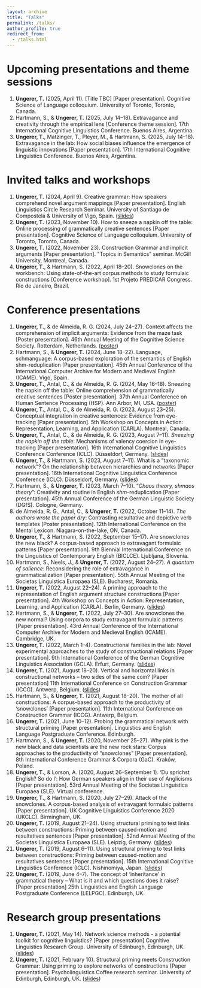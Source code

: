 ```yaml
---
layout: archive
title: "Talks"
permalink: /talks/
author_profile: true
redirect_from:
  - /talks.html
---
```

 
<!--  
-->

Upcoming presentations and theme sessions
======
1. <b>Ungerer, T.</b> (2025, April 11). [Title TBC] [Paper presentation]. Cognitive Science of Language colloquium. University of Toronto, Toronto, Canada.
1. Hartmann, S., & <b>Ungerer, T.</b> (2025, July 14&ndash;18). Extravagance and creativity through the empirical lens [Conference theme session]. 17th International Cognitive Linguistics Conference. Buenos Aires, Argentina.
1. <b>Ungerer, T.</b>, Matzinger, T., Pleyer, M., & Hartmann, S. (2025, July 14&ndash;18). Extravagance in the lab: How social biases influence the emergence of linguistic innovations [Paper presentation]. 17th International Cognitive Linguistics Conference. Buenos Aires, Argentina.

Invited talks and workshops
======
1. <b>Ungerer, T.</b> (2024, April 9). Creative grammar: How speakers comprehend novel argument mappings [Paper presentation]. English Linguistics Circle Research Seminar. University of Santiago de Compostela & University of Vigo, Spain. (<a href="https://tungerer.github.io/files/Ungerer-2024-ELC-Creative-grammar.pdf">slides</a>)
1. <b>Ungerer, T.</b> (2023, November 10). How to sneeze a napkin off the table: Online processing of grammatically creative sentences [Paper presentation]. Cognitive Science of Language colloquium. University of Toronto, Toronto, Canada.
1. <b>Ungerer, T.</b> (2022, November 23). Construction Grammar and implicit arguments [Paper presentation]. "Topics in Semantics" seminar. McGill University, Montreal, Canada.
1. <b>Ungerer, T.</b>, & Hartmann, S. (2022, April 18&ndash;20). Snowclones on the workbench: Using state-of-the-art corpus methods to study formulaic constructions [Conference workshop]. 1st Projeto PREDICAR Congress. Rio de Janeiro, Brazil.

Conference presentations
======

1. <b>Ungerer, T.</b>, & de Almeida, R. G. (2024, July 24&ndash;27). Context affects the comprehension of implicit arguments: Evidence from the maze task [Poster presentation]. 46th Annual Meeting of the Cognitive Science Society. Rotterdam, Netherlands. (<a href="https://tungerer.github.io/files/Ungerer-de-Almeida-2024-Implicit-arguments-in-the-maze.pdf">poster</a>)
1. Hartmann, S., & <b>Ungerer, T.</b> (2024, June 18&ndash;22). Language, schmanguage: A corpus-based exploration of the semantics of English shm-reduplication [Paper presentation]. 45th Annual Conference of the International Computer Archive for Modern and Medieval English (ICAME). Vigo, Spain.
1. <b>Ungerer, T.</b>, Antal, C., & de Almeida, R. G. (2024, May 16&ndash;18). Sneezing the napkin off the table: Online comprehension of grammatically creative sentences [Poster presentation]. 37th Annual Conference on Human Sentence Processing (HSP). Ann Arbor, MI, USA. (<a href="https://tungerer.github.io/files/Ungerer-et-al-2024-Valency-coercion-poster-HSP.pdf">poster</a>)
1. <b>Ungerer, T.</b>, Antal, C., & de Almeida, R. G. (2023, August 23&ndash;25). Conceptual integration in creative sentences: Evidence from eye-tracking [Paper presentation]. 5th Workshop on Concepts in Action: Representation, Learning, and Application (CARLA). Montreal, Canada.
1. <b>Ungerer, T.</b>, Antal, C., & de Almeida, R. G. (2023, August 7&ndash;11). <i>Sneezing the napkin off the table</i>: Mechanisms of valency coercion in eye-tracking [Paper presentation]. 16th International Cognitive Linguistics Conference Conference (ICLC). Düsseldorf, Germany. (<a href="https://tungerer.github.io/files/Ungerer-et-al-2023-Valency-coercion-in-eye-tracking.pdf">slides</a>)
1. <b>Ungerer, T.</b>, & Hartmann, S. (2023, August 7&ndash;11). What is a “taxonomic network”? On the relationship between hierarchies and networks [Paper presentation]. 16th International Cognitive Linguistics Conference Conference (ICLC). Düsseldorf, Germany. (<a href="https://tungerer.github.io/files/Ungerer-Hartmann-2023-ICLC-What-is-a-taxonomic-network.pdf">slides</a>)
1. Hartmann, S., & <b>Ungerer, T.</b> (2023, March 7&ndash;10). “<i>Chaos theory, shmaos theory</i>”: Creativity and routine in English <i>shm</i>-reduplication [Paper presentation]. 45th Annual Conference of the German Linguistic Society (DGfS). Cologne, Germany.
1. de Almeida, R. G., Antal, C., & <b>Ungerer, T.</b> (2022, October 11&ndash;14). <i>The authors wrote the paper dry</i>: Contrasting resultative and depictive verb templates [Poster presentation]. 12th International Conference on the Mental Lexicon. Niagara-on-the-lake, ON, Canada.
1. <b>Ungerer, T.</b>, & Hartmann, S. (2022, September 15&ndash;17). Are snowclones the new black? A corpus-based approach to extravagant formulaic patterns [Paper presentation]. 9th Biennial International Conference on the Linguistics of Contemporary English (BICLCE). Ljubljana, Slovenia.
1. Hartmann, S., Neels, J., & <b>Ungerer, T.</b> (2022, August 24&ndash;27). <i>A quantum of salience</i>: Reconsidering the role of extravagance in grammaticalization [Paper presentation]. 55th Annual Meeting of the Societas Linguistica Europaea (SLE). Bucharest, Romania.
1. <b>Ungerer, T.</b> (2022, August 22&ndash;24). A priming approach to the representation of English argument structure constructions [Paper presentation]. 4th Workshop on Concepts in Action: Representation, Learning, and Application (CARLA). Berlin, Germany. (<a href="https://tungerer.github.io/files/Ungerer-2022-A-priming-approach-to-English-ASCs.pdf">slides</a>)
1. Hartmann, S., & <b>Ungerer, T.</b> (2022, July 27&ndash;30). Are snowclones the new normal? Using corpora to study extravagant formulaic patterns [Paper presentation]. 43rd Annual Conference of the International Computer Archive for Modern and Medieval English (ICAME). Cambridge, UK.
1. <b>Ungerer, T.</b> (2022, March 1&ndash;4). Constructional families in the lab: Novel experimental approaches to the study of constructional relations [Paper presentation]. 9th International Conference of the German Cognitive Linguistics Association (GCLA). Erfurt, Germany. (<a href="https://tungerer.github.io/files/Ungerer-2022-Constructional-families-in-the-lab.pdf">slides</a>)
1. <b>Ungerer, T.</b> (2021, August 18&ndash;20). Vertical and horizontal links in constructional networks – two sides of the same coin? [Paper presentation] 11th International Conference on Construction Grammar (ICCG). Antwerp, Belgium. (<a href="https://tungerer.github.io/files/Ungerer-2021-Vertical-and-horizontal-links.pdf">slides</a>)
1. Hartmann, S., & <b>Ungerer, T.</b> (2021, August 18&ndash;20). The mother of all constructions: A corpus-based approach to the productivity of ‘snowclones’ [Paper presentation]. 11th International Conference on Construction Grammar (ICCG). Antwerp, Belgium.
1. <b>Ungerer, T.</b> (2021, June 10&ndash;12). Probing the grammatical network with structural priming [Paper presentation]. Linguistics and English Language Postgraduate Conference. Edinburgh.
1. Hartmann, S., & <b>Ungerer, T.</b> (2020, November 25&ndash;27). Why pink is the new black and data scientists are the new rock stars: Corpus approaches to the productivity of “snowclones” [Paper presentation]. 8th International Conference Grammar & Corpora (GaC). Kraków, Poland. 
1. <b>Ungerer, T.</b>, & Lorson, A. (2020, August 26&ndash;September 1). ‘Du sprichst English? So do I’: How German speakers align in their use of Anglicisms [Paper presentation]. 53rd Annual Meeting of the Societas Linguistica Europaea (SLE). Virtual conference.
1. <b>Ungerer, T.</b>, & Hartmann, S. (2020, July 27&ndash;29). Attack of the snowclones. A corpus-based analysis of extravagant formulaic patterns [Paper presentation]. UK Cognitive Linguistics Conference 2020 (UKCLC). Birmingham, UK.
1. <b>Ungerer, T.</b> (2019, August 21&ndash;24). Using structural priming to test links between constructions: Priming between caused-motion and resultatives sentences [Paper presentation]. 52nd Annual Meeting of the Societas Linguistica Europaea (SLE). Leipzig, Germany. (<a href="https://tungerer.github.io/files/Ungerer-2019-SLE-Using-structural-priming-to-test-links.pdf">slides</a>)
1. <b>Ungerer, T.</b> (2019, August 6&ndash;11). Using structural priming to test links between constructions: Priming between caused-motion and resultatives sentences [Paper presentation]. 15th International Cognitive Linguistics Conference (ICLC). Nishinomiya, Japan. (<a href="https://tungerer.github.io/files/Ungerer-2019-ICLC-Using-structural-priming-to-test-links.pdf">slides</a>)
1. <b>Ungerer, T.</b> (2019, June 4&ndash;7). The concept of ‘inheritance’ in grammatical theory – What is it and which questions does it raise? [Paper presentation] 25th Linguistics and English Language Postgraduate Conference (LELPGC). Edinburgh, UK.

Research group presentations
======
1. <b>Ungerer, T.</b> (2021, May 14). Network science methods - a potential toolkit for cognitive linguistics? [Paper presentation] Cognitive Linguistics Research Group. University of Edinburgh, Edinburgh, UK. (<a href="https://tungerer.github.io/files/Ungerer-2021-Network-science-methods.pdf">slides</a>)
1. <b>Ungerer, T.</b> (2021, February 10). Structural priming meets Construction Grammar: Using priming to explore networks of constructions [Paper presentation]. Psycholinguistics Coffee research seminar. University of Edinburgh, Edinburgh, UK. (<a href="https://tungerer.github.io/files/Ungerer-2021-Structural-priming-meets-Construction-Grammar.pdf">slides</a>)













